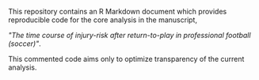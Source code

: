 This repository contains an R Markdown document which provides reproducible code for the core analysis in the manuscript,

*"The time course of injury-risk after return-to-play in professional football (soccer)"*.

This commented code aims only to optimize transparency of the current analysis.

